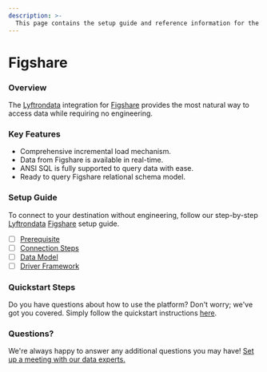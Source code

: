 ```yaml
---
description: >-
  This page contains the setup guide and reference information for the Figshare source connector.
---
```


# Figshare

### Overview

The [Lyftrondata](https://www.lyftrondata.com/) integration for [Figshare](https://www.lyftrondata.com/integration/business-analytics/figshare/) provides the most natural way to access data while requiring no engineering.

### Key Features

* Comprehensive incremental load mechanism.
* Data from Figshare is available in real-time.&#x20;
* ANSI SQL is fully supported to query data with ease.
* Ready to query Figshare relational schema model.

### Setup Guide

To connect to your destination without engineering, follow our step-by-step [Lyftrondata](https://www.lyftrondata.com/)  [Figshare](https://www.lyftrondata.com/integration/business-analytics/figshare/) setup guide.

* [ ] [Prerequisite](prerequisite.md)
* [ ] [Connection Steps](connection-steps.md)
* [ ] [Data Model](data-model/erd.md)
* [ ] [Driver Framework](driver-framework/)

### Quickstart Steps

Do you have questions about how to use the platform? Don't worry; we've got you covered. Simply follow the quickstart instructions [here](../README.md).

### Questions? <a href="#questions" id="questions"></a>

We're always happy to answer any additional questions you may have! [Set up a meeting with our data experts.](https://www.lyftrondata.com/book-a-meeting/)

